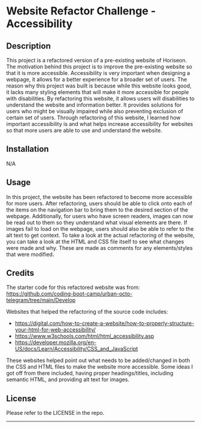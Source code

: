 # Website Refactor Challenge - Accessibility

## Description

This project is a refactored version of a pre-existing website of Horiseon. The motivation behind this project is to improve the pre-existing website so that it is more accessible. Accessibility is very important when designing a webpage, it allows for a better experience for a broader set of users. The reason why this project was built is because while this website looks good, it lacks many styling elements that will make it more accessible for people with disabilities. By refactoring this website, it allows users will disabilities to understand the website and information better. It provides solutions for users who might be visually impaired while also preventing exclusion of certain set of users. Through refactoring of this website, I learned how important accessibility is and what helps increase accessibility for websites so that more users are able to use and understand the website. 

## Installation

N/A

## Usage

In this project, the website has been refactored to become more accessible for more users. After refactoring, users should be able to click onto each of the items on the navigation bar to bring them to the desired section of the webpage. Additionally, for users who have screen readers, images can now be read out to them so they understand what visual elements are there. If images fail to load on the webpage, users should also be able to refer to the alt text to get context. To take a look at the actual refactoring of the website, you can take a look at the HTML and CSS file itself to see what changes were made and why. These are made as comments for any elements/styles that were modified. 


## Credits

The starter code for this refactored website was from: https://github.com/coding-boot-camp/urban-octo-telegram/tree/main/Develop

Websites that helped the refactoring of the source code includes:

- https://digital.com/how-to-create-a-website/how-to-properly-structure-your-html-for-web-accessibility/
- https://www.w3schools.com/html/html_accessibility.asp
- https://developer.mozilla.org/en-US/docs/Learn/Accessibility/CSS_and_JavaScript

These websites helped point out what needs to be added/changed in both the CSS and HTML files to make the website more accessible. Some ideas I got off from there included, having proper headings/titles, including semantic HTML, and providing alt text for images.

## License

Please refer to the LICENSE in the repo. 

---
